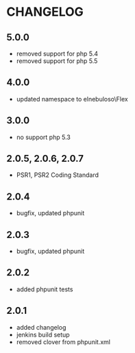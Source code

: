 # CHANGELOG

## 5.0.0

- removed support for php 5.4
- removed support for php 5.5

## 4.0.0

- updated namespace to elnebuloso\Flex

## 3.0.0

- no support php 5.3

## 2.0.5, 2.0.6, 2.0.7

- PSR1, PSR2 Coding Standard

## 2.0.4

- bugfix, updated phpunit

## 2.0.3

- bugfix, updated phpunit

## 2.0.2

- added phpunit tests

## 2.0.1

- added changelog
- jenkins build setup
- removed clover from phpunit.xml